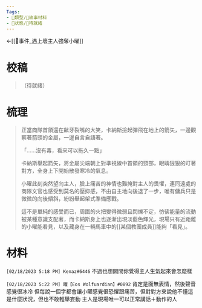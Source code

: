 ```yaml
---
Tags:
- 📎類型/🧱故事材料
- 📎狀態/💠待就緒
---
```

←[[📄事件_遇上壞主人強奪小曜]]

# 校稿
> （待就緒）

# 梳理
>正當商隊首領還在齜牙裂嘴的大笑，卡納斯撿起彈飛在地上的箭矢，一邊觀察著箭頭的金屬，一邊自言自語著。
>
>「……沒有毒，看來可以拖久一點」
>
>卡納斯舉起箭矢，將金屬尖端朝上對準視線中首領的頸部，眼睛狠狠的盯著對方，全身上下開始散發寒冷的氣息。
>
>小曜此刻突然望向主人，臉上痛苦的神情也難掩對主人的畏懼，連同遠處的商隊文官也感受到莫名的壓抑感，不由自主地向後退了一步，唯有傭兵只是微微的向後傾斜，紛紛舉起架式準備應戰。
>
>這不是單純的感受而已，周圍的火把變得微弱且閃爍不定，彷彿能量的流動被某種意識支配著，而卡納斯身上也逐漸出現淡藍色輝光，現場只有近距離的小曜能看見，以及藏身在一輛馬車中的[[某個教團成員]]能夠「看見」。

# 材料
`[02/18/2023 5:18 PM] Kenaz#6446`
不過也想問問你覺得主人生氣起來會怎麼樣


`[02/18/2023 5:22 PM] 曜【Eos Wolfuardian】#0892`
肯定是面無表情，然後聲音感覺很冰冷
但每說一個字都會讓小曜感覺很恐懼跟痛苦，但對對方來說他不懂這是什麼狀況，但也不敢輕舉妄動
主人是現場唯一可以正常講話＋動作的人


